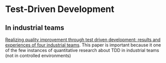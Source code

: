# Test-Driven Development

## In industrial teams

[Realizing quality improvement through test driven development: results and experiences of four industrial teams](http://www.msr-waypoint.net/en-us/groups/ese/nagappan_tdd.pdf). This paper is important because it one of the few instances of quantitative research about TDD in industrial teams (not in controlled environments)
